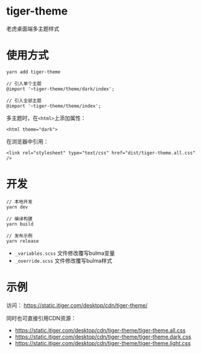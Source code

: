 tiger-theme
==========

老虎桌面端多主题样式

# 使用方式

```
yarn add tiger-theme
```

```
// 引入单个主题
@import '~tiger-theme/theme/dark/index';

// 引入全部主题
@import '~tiger-theme/theme/index';
```

多主题时，在`<html>`上添加属性：
```
<html theme="dark">
```

在浏览器中引用：
```
<link rel="stylesheet" type="text/css" href="dist/tiger-theme.all.css" />
```

# 开发

```
// 本地开发
yarn dev

// 编译构建
yarn build

// 发布示例
yarn release
```

- `_variables.scss` 文件修改覆写bulma变量
- `_override.scss` 文件修改覆写bulma样式


# 示例

访问： https://static.itiger.com/desktop/cdn/tiger-theme/

同时也可直接引用CDN资源：
- https://static.itiger.com/desktop/cdn/tiger-theme/tiger-theme.all.css
- https://static.itiger.com/desktop/cdn/tiger-theme/tiger-theme.dark.css
- https://static.itiger.com/desktop/cdn/tiger-theme/tiger-theme.light.css
